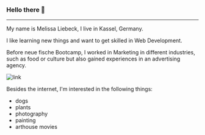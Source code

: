 ### Hello there 👋
----
My name is Melissa Liebeck, I live in Kassel, Germany.

I like learning new things and want to get skilled in Web Development.

Before neue fische Bootcamp, I worked in Marketing in different industries, such as food or culture but also gained experiences in an advertising agency.

![link](https://media1.giphy.com/media/XreQmk7ETCak0/giphy.gif?cid=ecf05e47iqgk1k738oy0obwgi4eouy5t9zqzwwb951yno6rj&rid=giphy.gif&ct=g)

Besides the internet, I'm interested in the following things:
- dogs
- plants
- photography
- painting
- arthouse movies

